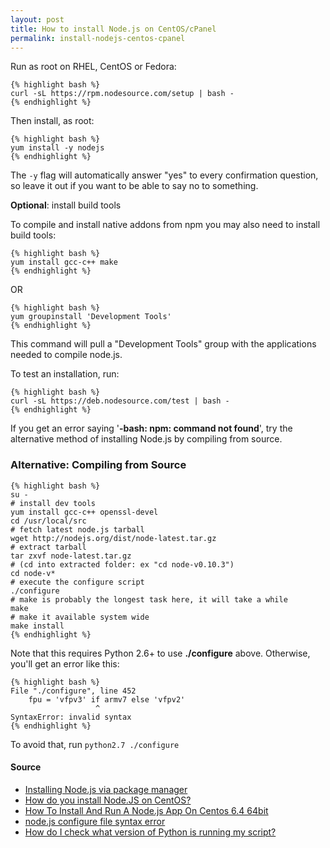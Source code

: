 ```yaml
---
layout: post
title: How to install Node.js on CentOS/cPanel
permalink: install-nodejs-centos-cpanel
---
```


Run as root on RHEL, CentOS or Fedora:
    
    {% highlight bash %}
	curl -sL https://rpm.nodesource.com/setup | bash -
    {% endhighlight %}

Then install, as root:
    
    {% highlight bash %}
	yum install -y nodejs
    {% endhighlight %}

The `-y` flag will automatically answer "yes" to every confirmation question, so leave it out if you want to be able to say no to something.

**Optional**: install build tools

To compile and install native addons from npm you may also need to install build tools:
    
    {% highlight bash %}
	yum install gcc-c++ make
    {% endhighlight %}
	
OR
    
    {% highlight bash %}
    yum groupinstall 'Development Tools'
    {% endhighlight %}

This command will pull a "Development Tools" group with the applications needed to compile node.js.

To test an installation, run:
    
    {% highlight bash %}
	curl -sL https://deb.nodesource.com/test | bash -
    {% endhighlight %}

If you get an error saying '**-bash: npm: command not found**', try the alternative method of installing Node.js by compiling from source.

### Alternative: Compiling from Source
   
    {% highlight bash %}
    su - 
    # install dev tools
    yum install gcc-c++ openssl-devel
    cd /usr/local/src
    # fetch latest node.js tarball
    wget http://nodejs.org/dist/node-latest.tar.gz
    # extract tarball
    tar zxvf node-latest.tar.gz
    # (cd into extracted folder: ex "cd node-v0.10.3")
    cd node-v*
    # execute the configure script
    ./configure
    # make is probably the longest task here, it will take a while
    make
    # make it available system wide
    make install
    {% endhighlight %}


Note that this requires Python 2.6+ to use **./configure** above. Otherwise, you'll get an error like this: 


    {% highlight bash %}
    File "./configure", line 452
        fpu = 'vfpv3' if armv7 else 'vfpv2'
                       ^
    SyntaxError: invalid syntax
    {% endhighlight %}

To avoid that, run `python2.7 ./configure`


#### Source
- [Installing Node.js via package manager](https://github.com/joyent/node/wiki/installing-node.js-via-package-manager)
- [How do you install Node.JS on CentOS?](http://serverfault.com/questions/299288/how-do-you-install-node-js-on-centos)
- [How To Install And Run A Node.js App On Centos 6.4 64bit](https://www.digitalocean.com/community/tutorials/how-to-install-and-run-a-node-js-app-on-centos-6-4-64bit)
- [node.js configure file syntax error](http://stackoverflow.com/questions/14989164/node-js-configure-file-syntax-error-line-433)
- [How do I check what version of Python is running my script?](http://stackoverflow.com/questions/1093322/how-do-i-check-what-version-of-python-is-running-my-script)